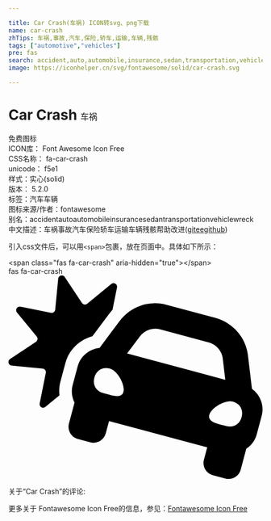 ```yaml
---

title: Car Crash(车祸) ICON转svg、png下载
name: car-crash
zhTips: 车祸,事故,汽车,保险,轿车,运输,车辆,残骸
tags: ["automotive","vehicles"]
pre: fas
search: accident,auto,automobile,insurance,sedan,transportation,vehicle,wreck
image: https://iconhelper.cn/svg/fontawesome/solid/car-crash.svg

---
```


# Car Crash  <small style="font-size: 60%;font-weight: 100">车祸</small>


<div class="detail-page">
<p>
<span><span class="badge-success badge">免费图标</span> </span>
<br/>
<span>
ICON库：
<span class="badge-secondary badge">Font Awesome Icon Free</span> 
</span>
<br/>
<span>
CSS名称：
<span class="badge-secondary badge">fa-car-crash</span> 
</span>
<br/>
<span>
unicode：
<span class="badge-secondary badge">f5e1</span> 
<copy-btn content='f5e1' btn-title=""></copy-btn>
<copy-btn :content='String.fromCodePoint(parseInt("f5e1", 16))' btn-title="复制U"></copy-btn>
</span><br/><span>样式：<span class="badge-light badge">实心(solid)</span></span>
<br/>
<span>
版本：
<span class="badge-secondary badge">5.2.0</span> 
</span><br/><span>标签：<span class="badge-light badge"><router-link to="/tags/automotive.html">汽车</router-link></span><span class="badge-light badge"><router-link to="/tags/vehicles.html">车辆</router-link></span></span>
<br/>
<span>图标来源/作者：<span class="badge-light badge">fontawesome</span></span> 
<br/>
<span>别名：<span class="badge-light badge">accident</span><span class="badge-light badge">auto</span><span class="badge-light badge">automobile</span><span class="badge-light badge">insurance</span><span class="badge-light badge">sedan</span><span class="badge-light badge">transportation</span><span class="badge-light badge">vehicle</span><span class="badge-light badge">wreck</span></span><br/><span class="zh-detail">中文描述：<span class="badge-primary badge">车祸</span><span class="badge-primary badge">事故</span><span class="badge-primary badge">汽车</span><span class="badge-primary badge">保险</span><span class="badge-primary badge">轿车</span><span class="badge-primary badge">运输</span><span class="badge-primary badge">车辆</span><span class="badge-primary badge">残骸</span><span class="help-link"><span>帮助改进</span>(<a href="https://gitee.com/liuwave/icon-helper/edit/master/json/fontawesome/solid/car-crash.json" target="_blank" rel="noopener noreferrer">gitee</a><a href="https://github.com/liuwave/icon-helper/edit/master/json/fontawesome/solid/car-crash.json" target="_blank" rel="noopener noreferrer">github</a></span>)</span><br/>
</p>
</div>
<div class="alert alert-dark">
  <i class="fas fa-car-crash fa-xs"></i>
  <i class="fas fa-car-crash fa-sm"></i>
  <i class="fas fa-car-crash fa-lg"></i>
  <i class="fas fa-car-crash fa-2x"></i>
  <i class="fas fa-car-crash fa-3x"></i>
  <i class="fas fa-car-crash fa-5x"></i>
  <i class="fas fa-car-crash fa-7x"></i>
</div>
<div>
  <p>引入css文件后，可以用<code>&lt;span&gt;</code>包裹，放在页面中。具体如下所示：    
  </p>
  <div class="alert alert-primary" style="font-size: 14px">
    &lt;span class="fas fa-car-crash" aria-hidden="true"&gt;&lt;/span&gt;
    <copy-btn content='<span class="fas fa-car-crash" aria-hidden="true"></span>'></copy-btn>
  </div>
  <div class="alert alert-secondary">
    <i class="fas fa-car-crash"
    style="font-size: 24px"
    aria-hidden="true"></i> fas fa-car-crash
    <copy-btn content="fas fa-car-crash" btn-title="复制图标名称"></copy-btn>
  </div>
</div>
<div id="svg" class="svg-wrap">
<svg xmlns="http://www.w3.org/2000/svg" viewBox="0 0 640 512"><path d="M143.25 220.81l-12.42 46.37c-3.01 11.25-3.63 22.89-2.41 34.39l-35.2 28.98c-6.57 5.41-16.31-.43-14.62-8.77l15.44-76.68c1.06-5.26-2.66-10.28-8-10.79l-77.86-7.55c-8.47-.82-11.23-11.83-4.14-16.54l65.15-43.3c4.46-2.97 5.38-9.15 1.98-13.29L21.46 93.22c-5.41-6.57.43-16.3 8.78-14.62l76.68 15.44c5.26 1.06 10.28-2.66 10.8-8l7.55-77.86c.82-8.48 11.83-11.23 16.55-4.14l43.3 65.14c2.97 4.46 9.15 5.38 13.29 1.98l60.4-49.71c6.57-5.41 16.3.43 14.62 8.77L262.1 86.38c-2.71 3.05-5.43 6.09-7.91 9.4l-32.15 42.97-10.71 14.32c-32.73 8.76-59.18 34.53-68.08 67.74zm494.57 132.51l-12.42 46.36c-3.13 11.68-9.38 21.61-17.55 29.36a66.876 66.876 0 0 1-8.76 7l-13.99 52.23c-1.14 4.27-3.1 8.1-5.65 11.38-7.67 9.84-20.74 14.68-33.54 11.25L515 502.62c-17.07-4.57-27.2-22.12-22.63-39.19l8.28-30.91-247.28-66.26-8.28 30.91c-4.57 17.07-22.12 27.2-39.19 22.63l-30.91-8.28c-12.8-3.43-21.7-14.16-23.42-26.51-.57-4.12-.35-8.42.79-12.68l13.99-52.23a66.62 66.62 0 0 1-4.09-10.45c-3.2-10.79-3.65-22.52-.52-34.2l12.42-46.37c5.31-19.8 19.36-34.83 36.89-42.21a64.336 64.336 0 0 1 18.49-4.72l18.13-24.23 32.15-42.97c3.45-4.61 7.19-8.9 11.2-12.84 8-7.89 17.03-14.44 26.74-19.51 4.86-2.54 9.89-4.71 15.05-6.49 10.33-3.58 21.19-5.63 32.24-6.04 11.05-.41 22.31.82 33.43 3.8l122.68 32.87c11.12 2.98 21.48 7.54 30.85 13.43a111.11 111.11 0 0 1 34.69 34.5c8.82 13.88 14.64 29.84 16.68 46.99l6.36 53.29 3.59 30.05a64.49 64.49 0 0 1 22.74 29.93c4.39 11.88 5.29 25.19 1.75 38.39zM255.58 234.34c-18.55-4.97-34.21 4.04-39.17 22.53-4.96 18.49 4.11 34.12 22.65 39.09 18.55 4.97 45.54 15.51 50.49-2.98 4.96-18.49-15.43-53.67-33.97-58.64zm290.61 28.17l-6.36-53.29c-.58-4.87-1.89-9.53-3.82-13.86-5.8-12.99-17.2-23.01-31.42-26.82l-122.68-32.87a48.008 48.008 0 0 0-50.86 17.61l-32.15 42.97 172 46.08 75.29 20.18zm18.49 54.65c-18.55-4.97-53.8 15.31-58.75 33.79-4.95 18.49 23.69 22.86 42.24 27.83 18.55 4.97 34.21-4.04 39.17-22.53 4.95-18.48-4.11-34.12-22.66-39.09z"/></svg>
</div>
<detail full-name='fa-car-crash'></detail>
<div>
<p>关于“Car Crash”的评论:</p>
</div>
<Vssue title="关于“Car Crash”的评论" ></Vssue>    
<div><p>更多关于  Fontawesome Icon Free的信息，参见：<a target="_blank" href="https://iconhelper.cn/fontawesome.html">Fontawesome Icon Free</a>
</p></div>
